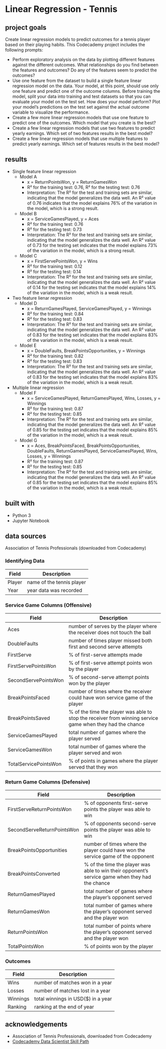 # Linear Regression - Tennis
## project goals
Create linear regression models to predict outcomes for a tennis player based on their playing habits. This Codecademy project includes the following prompts:
* Perform exploratory analysis on the data by plotting different features against the different outcomes. What relationships do you find between the features and outcomes? Do any of the features seem to predict the outcomes?
* Use one feature from the dataset to build a single feature linear regression model on the data. Your model, at this point, should use only one feature and predict one of the outcome columns. Before training the model, split your data into training and test datasets so that you can evaluate your model on the test set. How does your model perform? Plot your model’s predictions on the test set against the actual outcome variable to visualize the performance.
* Create a few more linear regression models that use one feature to predict one of the outcomes. Which model that you create is the best?
* Create a few linear regression models that use two features to predict yearly earnings. Which set of two features results in the best model?
* Create a few linear regression models that use multiple features to predict yearly earnings. Which set of features results in the best model?

## results
* Single feature linear regression
  * Model A
    * x = ReturnPointsWon, y = ReturnGamesWon
    * R² for the training test: 0.76, R² for the testing test: 0.76
    * Interpretation: The R² for the test and training sets are similar, indicating that the model generalizes the data well. An R² value of 0.76 indicates that the model explains 76% of the variation in the model, which is a strong result.
  * Model B
    * x = ServiceGamesPlayed, y = Aces
    * R² for the training test: 0.76
    * R² for the testing test: 0.73
    * Interpretation: The R² for the test and training sets are similar, indicating that the model generalizes the data well. An R² value of 0.73 for the testing set indicates that the model explains 73% of the variation in the model, which is a strong result.
  * Model C
    * x = FirstServePointsWon, y = Wins
    * R² for the training test: 0.12
    * R² for the testing test: 0.14
    * Interpretation: The R² for the test and training sets are similar, indicating that the model generalizes the data well. An R² value of 0.14 for the testing set indicates that the model explains 14% of the variation in the model, which is a weak result.
* Two feature lienar regression
  * Model D
    * x = ReturnGamesPlayed, ServiceGamesPlayed, y = Winnings
    * R² for the training test: 0.84
    * R² for the testing test: 0.83
    * Interpretation: The R² for the test and training sets are similar, indicating that the model generalizes the data well. An R² value of 0.83 for the testing set indicates that the model explains 83% of the variation in the model, which is a weak result.
  * Model E
    * x = DoubleFaults, BreakPointsOpportunities, y = Winnings  
    * R² for the training test: 0.82
    * R² for the testing test: 0.83
    * Interpretation: The R² for the test and training sets are similar, indicating that the model generalizes the data well. An R² value of 0.83 for the testing set indicates that the model explains 83% of the variation in the model, which is a weak result.
* Multiple linear regression 
  * Model F
    * x = ServiceGamesPlayed, ReturnGamesPlayed, Wins, Losses, y = Winnings
    * R² for the training test: 0.87
    * R² for the testing test: 0.85
    * Interpretation: The R² for the test and training sets are similar, indicating that the model generalizes the data well. An R² value of 0.85 for the testing set indicates that the model explains 85% of the variation in the model, which is a weak result.
  * Model G
    * x = Aces, BreakPointsFaced, BreakPointsOpportunities, DoubleFaults, ReturnGamesPlayed, ServiceGamesPlayed, Wins, Losses, y = Winnings
    * R² for the training test: 0.87
    * R² for the testing test: 0.85
    * Interpretation: The R² for the test and training sets are similar, indicating that the model generalizes the data well. An R² value of 0.85 for the testing set indicates that the model explains 85% of the variation in the model, which is a weak result.

## built with
* Python 3
* Jupyter Notebook

## data sources
Association of Tennis Professionals (downloaded from Codecademy)

### Identifying Data
Field | Description
------------ | -------------
Player | name of the tennis player
Year | year data was recorded

### Service Game Columns (Offensive)
Field | Description
------------ | -------------
Aces | number of serves by the player where the receiver does not touch the ball
DoubleFaults | number of times player missed both first and second serve attempts
FirstServe | % of first-serve attempts made
FirstServePointsWon | % of first-serve attempt points won by the player
SecondServePointsWon | % of second-serve attempt points won by the player
BreakPointsFaced | number of times where the receiver could have won service game of the player
BreakPointsSaved | % of the time the player was able to stop the receiver from winning service game when they had the chance
ServiceGamesPlayed | total number of games where the player served
ServiceGamesWon | total number of games where the player served and won
TotalServicePointsWon | % of points in games where the player served that they won

### Return Game Columns (Defensive)
Field | Description
------------ | -------------
FirstServeReturnPointsWon | % of opponents first-serve points the player was able to win
SecondServeReturnPointsWon | % of opponents second-serve points the player was able to win
BreakPointsOpportunities | number of times where the player could have won the service game of the opponent
BreakPointsConverted | % of the time the player was able to win their opponent’s service game when they had the chance
ReturnGamesPlayed | total number of games where the player’s opponent served
ReturnGamesWon | total number of games where the player’s opponent served and the player won
ReturnPointsWon | total number of points where the player’s opponent served and the player won
TotalPointsWon | % of points won by the player

### Outcomes
Field | Description
------------ | -------------
Wins| number of matches won in a year
Losses| number of matches lost in a year
Winnings| total winnings in USD($) in a year
Ranking| ranking at the end of year

## acknowledgements
* Association of Tennis Professionals, downloaded from Codecademy
* [Codecademy Data Scientist Skill Path](https://www.codecademy.com/learn)
